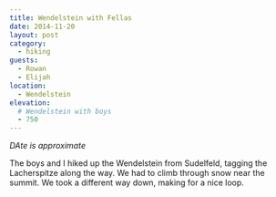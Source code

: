 ```yaml
---
title: Wendelstein with Fellas
date: 2014-11-20
layout: post
category:
  - hiking
guests:
  - Rowan
  - Elijah
location:
  - Wendelstein
elevation:
  # Wendelstein with boys
  - 750
---
```


*DAte is approximate*

The boys and I hiked up the Wendelstein from Sudelfeld, tagging the Lacherspitze
along the way. We had to climb through snow near the summit. We took a
different way down, making for a nice loop.
